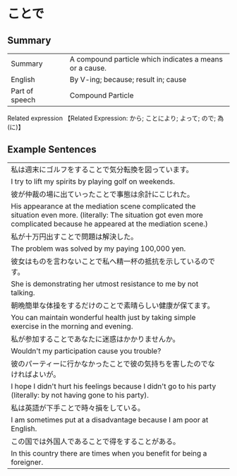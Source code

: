# ことで

## Summary

<table><tr>   <td>Summary<td>   <td>A compound particle which indicates a means or a cause.</td><tr><tr>   <td>English<td>   <td>By V-ing; because; result in; cause</td><tr><tr>   <td>Part of speech<td>   <td>Compound Particle</td><tr></table><tr>   <td>Related expression<td>   <td>【Related Expression: から; ことにより; よって; ので; 為(に)】</td><tr></table></table>

## Example Sentences

<table><tr><td>私は週末にゴルフをすることで気分転換を図っています。<td><tr><tr><td>I try to lift my spirits by playing golf on weekends.<td><tr><tr><td>彼が仲裁の場に出ていったことで事態は余計にこじれた。<td><tr><tr><td>His appearance at the mediation scene complicated the situation even more. (literally: The situation got even more complicated because he appeared at the mediation scene.)<td><tr><tr><td>私が十万円出すことで問題は解決した。<td><tr><tr><td>The problem was solved by my paying 100,000 yen.<td><tr><tr><td>彼女はものを言わないことで私へ精一杯の抵抗を示しているのです。<td><tr><tr><td>She is demonstrating her utmost resistance to me by not talking.<td><tr><tr><td>朝晩簡単な体操をするだけのことで素晴らしい健康が保てます。<td><tr><tr><td>You can maintain wonderful health just by taking simple exercise in the morning and evening.<td><tr><tr><td>私が参加することであなたに迷惑はかかりませんか。<td><tr><tr><td>Wouldn't my participation cause you trouble?<td><tr><tr><td>彼のパーティーに行かなかったことで彼の気持ちを害したのでなければよいが。<td><tr><tr><td>I hope I didn't hurt his feelings because I didn't go to his party (literally: by not having gone to his party).<td><tr><tr><td>私は英語が下手ことで時々損をしている。<td><tr><tr><td>I am sometimes put at a disadvantage because I am poor at English.<td><tr><tr><td>この国では外国人であることで得をすることがある。<td><tr><tr><td>In this country there are times when you benefit for being a foreigner.<td><tr></table>

